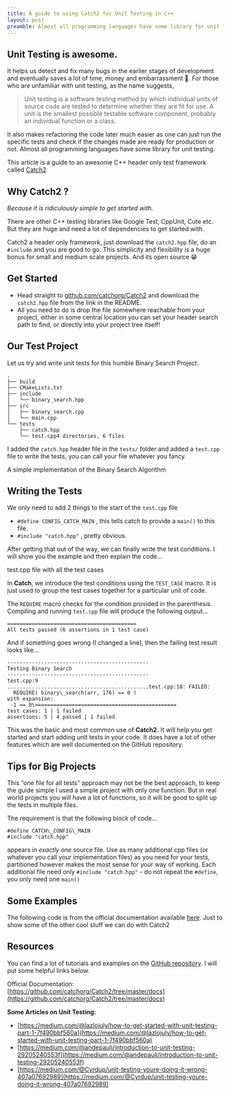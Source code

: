 ```yaml
---
title: A guide to using Catch2 for Unit Testing in C++
layout: post
preamble: Almost all programming languages have some library for unit testing. This article is a guide to an awesome C++ header only test framework called catch2.
---
```


## Unit Testing is awesome.

It helps us detect and fix many bugs in the earlier stages of development and eventually saves a lot of time, money and embarrassment 😬. For those who are unfamiliar with unit testing, as the name suggests,

> Unit testing is a software testing method by which individual units of source code are tested to determine whether they are fit for use. A unit is the smallest possible testable software component, probably an individual function or a class.

It also makes refactoring the code later much easier as one can just run the specific tests and check if the changes made are ready for production or not. Almost all programming languages have some library for unit testing.

This article is a guide to an awesome C++ header only test framework called [Catch2](https://github.com/catchorg/Catch2)

## Why Catch2 ?

_Because it is ridiculously simple to get started with._

There are other C++ testing libraries like Google Test, CppUnit, Cute etc. But they are huge and need a lot of dependencies to get started with.

Catch2 a header only framework, just download the `catch2.hpp` file, do an `#include` and you are good to go. This simplicity and flexibility is a huge bonus for small and medium scale projects. And its open source 😁

## Get Started

- Head straight to [github.com/catchorg/Catch2](https://github.com/catchorg/Catch2) and download the `catch2.hpp` file from the link in the README.
- All you need to do is drop the file somewhere reachable from your project, either in some central location you can set your header search path to find, or directly into your project tree itself!

## Our Test Project

Let us try and write unit tests for this humble Binary Search Project.

```
.
├── build
├── CMakeLists.txt
├── include
│   └── binary_search.hpp
├── src
│   ├── binary_search.cpp
│   └── main.cpp
└── tests
    ├── catch.hpp
    └── test.cpp4 directories, 6 files
```

I added the `catch.hpp` header file in the `tests/` folder and added a `test.cpp` file to write the tests, you can call your file whatever you fancy.

A simple implementation of the Binary Search Algorithm

## Writing the Tests

We only need to add 2 things to the start of the `test.cpp` file

- `#define CONFIG_CATCH_MAIN` , this tells catch to provide a `main()` to this file.
- `#include "catch.hpp"` , pretty obvious.

After getting that out of the way, we can finally write the test conditions. I will show you the example and then explain the code…

test.cpp file with all the test cases

In **Catch**, we introduce the test conditions using the `TEST_CASE` macro. It is just used to group the test cases together for a particular unit of code.

The `REQUIRE` macro checks for the condition provided in the parenthesis. Compiling and running `test.cpp` file will produce the following output…

```
==========================================
All tests passed (6 assertions in 1 test case)
```

And if something goes wrong (I changed a line), then the failing test result looks like…

```
----------------------------------------------
Testing Binary Search
----------------------------------------------
test.cpp:9
..............................................test.cpp:18: FAILED:
  REQUIRE( binary\_search(arr, 176) == 0 )
with expansion:
 -1 == 0\==============================================
test cases: 1 | 1 failed
assertions: 5 | 4 passed | 1 failed
```

This was the basic and most common use of **Catch2.** It will help you get started and start adding unit tests in your code. It does have a lot of other features which are well documented on the GitHub repository.

## Tips for Big Projects

This “one file for all tests” approach may not be the best approach, to keep the guide simple I used a simple project with only one function. But in real world projects you will have a lot of functions, so it will be good to split up the tests in multiple files.

The requirement is that the following block of code…

```
#define CATCH\_CONFIG\_MAIN
#include "catch.hpp"
```

appears in _exactly one_ source file. Use as many additional cpp files (or whatever you call your implementation files) as you need for your tests, partitioned however makes the most sense for your way of working. Each additional file need only `#include "catch.hpp"` - do not repeat the `#define`, you only need one `main()`

## Some Examples

The following code is from the official documentation available [here](https://github.com/catchorg/Catch2/blob/master/docs/tutorial.md). Just to show some of the other cool stuff we can do with Catch2

## Resources

You can find a lot of tutorials and examples on the [GitHub repository](https://github.com/catchorg/Catch2). I will put some helpful links below.

Official Documentation: [https://github.com/catchorg/Catch2/tree/master/docs](https://github.com/catchorg/Catch2/tree/master/docs)

**Some Articles on Unit Testing:**

- [https://medium.com/@lazlojuly/how-to-get-started-with-unit-testing-part-1-7f490bbf560a](https://medium.com/@lazlojuly/how-to-get-started-with-unit-testing-part-1-7f490bbf560a)
- [https://medium.com/@andepaulj/introduction-to-unit-testing-29205240553f](https://medium.com/@andepaulj/introduction-to-unit-testing-29205240553f)
- [https://medium.com/@Cyrdup/unit-testing-youre-doing-it-wrong-407a07692989](https://medium.com/@Cyrdup/unit-testing-youre-doing-it-wrong-407a07692989)
